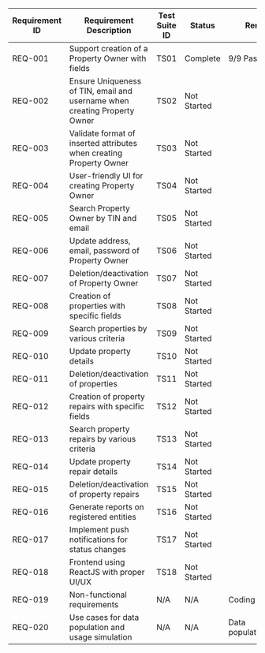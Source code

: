 | **Requirement ID**  | **Requirement Description**                          | **Test Suite ID** |  **Status**  | **Remarks**             |
|---------------------|------------------------------------------------------|-------------------|-------------|--------------------------|
| REQ-001             | Support creation of a Property Owner with fields     | TS01              |  Complete    | 9/9 Passed              |
| REQ-002             | Ensure Uniqueness of TIN, email and username when creating Property Owner | TS02   | Not Started |                |
| REQ-003             | Validate format of inserted attributes when creating Property Owner | TS03  | Not Started |                       |
| REQ-004             | User-friendly UI for creating Property Owner         | TS04              | Not Started |                          |
| REQ-005             | Search Property Owner by TIN and email               | TS05              | Not Started |                          |
| REQ-006             | Update address, email, password of Property Owner    | TS06              | Not Started |                          |
| REQ-007             | Deletion/deactivation of Property Owner              | TS07              | Not Started |                          |
| REQ-008             | Creation of properties with specific fields          | TS08              | Not Started |                          |
| REQ-009             | Search properties by various criteria                | TS09              | Not Started |                          |
| REQ-010             | Update property details                              | TS10              | Not Started |                          |
| REQ-011             | Deletion/deactivation of properties                  | TS11              | Not Started |                          |
| REQ-012             | Creation of property repairs with specific fields    | TS12              | Not Started |                          |
| REQ-013             | Search property repairs by various criteria          | TS13              | Not Started |                          |
| REQ-014             | Update property repair details                       | TS14              | Not Started |                          |
| REQ-015             | Deletion/deactivation of property repairs            | TS15              | Not Started |                          |
| REQ-016             | Generate reports on registered entities              | TS16              | Not Started |                          |
| REQ-017             | Implement push notifications for status changes      | TS17              | Not Started |                          |
| REQ-018             | Frontend using ReactJS with proper UI/UX             | TS18              | Not Started |                          |
| REQ-019             | Non-functional requirements                          | N/A               | N/A         | Coding standards         |
| REQ-020             | Use cases for data population and usage simulation   | N/A               | N/A         | Data population/testing  |
